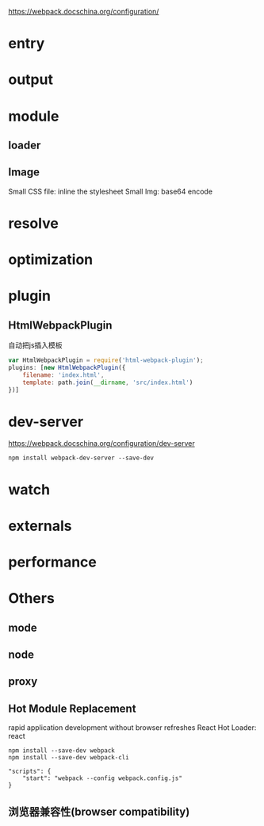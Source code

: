 https://webpack.docschina.org/configuration/
# entry


# output

# module

## loader
## Image
Small CSS file:  inline the stylesheet
Small Img: base64 encode

# resolve

# optimization

# plugin

## HtmlWebpackPlugin
自动把js插入模板

```js
var HtmlWebpackPlugin = require('html-webpack-plugin');
plugins: [new HtmlWebpackPlugin({
	filename: 'index.html',
	template: path.join(__dirname, 'src/index.html')
})]
```

# dev-server
https://webpack.docschina.org/configuration/dev-server

```
npm install webpack-dev-server --save-dev
```


# watch

# externals

# performance

# Others

## mode


## node


## proxy


## Hot Module Replacement
rapid application development without browser refreshes
React Hot Loader: react

```
npm install --save-dev webpack
npm install --save-dev webpack-cli

"scripts": {
	"start": "webpack --config webpack.config.js"
}
```


## 浏览器兼容性(browser compatibility)

